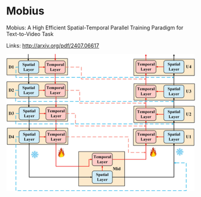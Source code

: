 # Mobius
Mobius: A High Efficient Spatial-Temporal Parallel Training Paradigm for Text-to-Video Task

Links: http://arxiv.org/pdf/2407.06617

![示例图片](./mobius.jpg)
